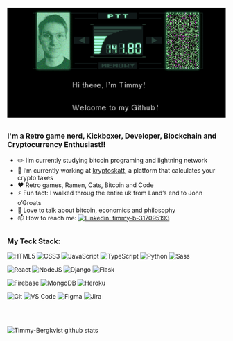 

![Hi there, I'm Timmy](https://github.com/Timmy-Bergkvist/Timmy-Bergkvist/blob/master/mgsgif.gif)


##

### I'm a Retro game nerd, Kickboxer, Developer, Blockchain and Cryptocurrency Enthusiast!!

- ✏️ I’m currently studying bitcoin programing and lightning network
- 🔭 I’m currently working at <a href="https://kryptoskatt.com/">kryptoskatt,</a> a platform that calculates your crypto taxes
- ❤️ Retro games, Ramen, Cats, Bitcoin and Code
- ⚡ Fun fact: I walked throug the entire uk from Land’s end to John o’Groats
- 💬 Love to talk about bitcoin, economics and philosophy
- 📫 How to reach me: [![Linkedin: timmy-b-317095193](https://img.shields.io/badge/-Timmy%20Bergkvist-blue?style=plastic&logo=Linkedin&logoColor=white&link=https://www.linkedin.com/in/timmy-b-317095193/)](https://www.linkedin.com/in/timmy-b-317095193/)
##

### My Teck Stack:

![HTML5](https://img.shields.io/badge/-HTML5-%23E44D27?style=flat&logo=html5&logoColor=ffffff)
![CSS3](https://img.shields.io/badge/-CSS3-%231572B6?style=flat&logo=css3)
![JavaScript](https://img.shields.io/badge/-JavaScript-%23F7DF1C?style=flat&logo=javascript&logoColor=000000&labelColor=%23F7DF1C&color=%23FFCE5A)
![TypeScript](https://img.shields.io/badge/-TypeScript-007ACC?style=flat&logo=typescript&logoColor=white)
![Python](https://img.shields.io/badge/python-3670A0?style=flat&logo=python&logoColor=ffdd54)
![Sass](https://img.shields.io/badge/Sass-%23CC6699?style=flat&logo=sass&logoColor=ffffff)

![React](https://img.shields.io/badge/React-%23282C34?style=flat&logo=react)
![NodeJS](https://img.shields.io/badge/node.js-6DA55F?style=flat&logo=node.js&logoColor=white)
![Django](https://img.shields.io/badge/django-%23092E20.svg?style=flat&logo=django&logoColor=white)
![Flask](https://img.shields.io/badge/flask-%23000.svg?style=flat&logo=flask&logoColor=white)

![Firebase](https://img.shields.io/badge/firebase-%23039BE5.svg?style=flat&logo=firebase)
![MongoDB](https://img.shields.io/badge/MongoDB-%234ea94b.svg?style=flat&logo=mongodb&logoColor=white)
![Heroku](https://img.shields.io/badge/heroku-%23430098.svg?style=flat&logo=heroku&logoColor=white)

![Git](https://img.shields.io/badge/-Git-%23F05032?style=flat&logo=git&logoColor=%23ffffff)
![VS Code](https://img.shields.io/badge/-VSCode-%23007ACC?style=flat&logo=visual-studio-code)
![Figma](https://img.shields.io/badge/figma-%23F24E1E.svg?style=flat&logo=figma&logoColor=white)
![Jira](https://img.shields.io/badge/jira-%230A0FFF.svg?style=flat&logo=jira&logoColor=white)


##

<br />

![Timmy-Bergkvist github stats](https://github-readme-stats.vercel.app/api?username=Timmy-Bergkvist&theme=gruvbox&show_icons=true&count_private=true&hide_border=true)

<br />
